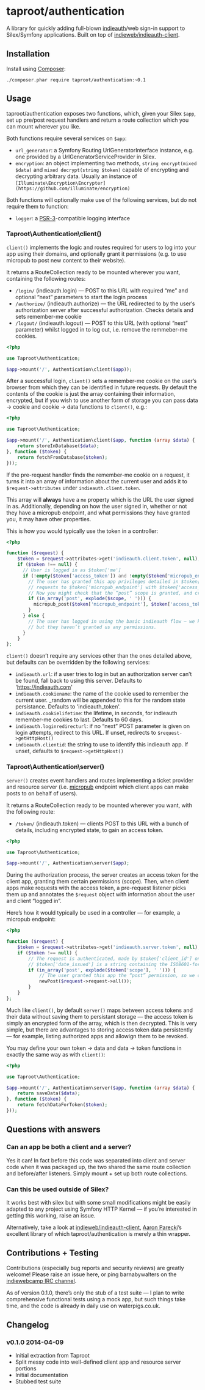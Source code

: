 # taproot/authentication

A library for quickly adding full-blown [indieauth](http://indieauth.com)/web sign-in support to Silex/Symfony applications. Built on top of [indieweb/indieauth-client](https://github.com/indieweb/indieauth-client-php).

## Installation

Install using [Composer](https://getcomposer.org):

    ./composer.phar require taproot/authentication:~0.1

## Usage

taproot/authentication exposes two functions, which, given your Silex `$app`, set up pre/post request handlers and return a route collection which you can mount wherever you like.

Both functions require several services on `$app`:

* `url_generator`: a Symfony Routing UrlGeneratorInterface instance, e.g. one provided by a UrlGeneratorServiceProvider in Silex.
* `encryption`: an object implementing two methods, `string encrypt(mixed $data)` and `mixed decrypt(string $token)` capable of encrypting and decrypting arbitrary data. Usually an instance of `[Illuminate\Encryption\Encrypter](https://github.com/illuminate/encryption)`

Both functions will optionally make use of the following services, but do not require them to function:

* `logger`: a [PSR-3](http://www.php-fig.org/psr/psr-3/)-compatible logging interface

### Taproot\Authentication\client()

`client()` implements the logic and routes required for users to log into your app using their domains, and optionally grant it permissions (e.g. to use micropub to post new content to their website).

It returns a RouteCollection ready to be mounted wherever you want, containing the following routes:

* `/login/` (indieauth.login) — POST to this URL with required “me” and optional “next” parameters to start the login process
* `/authorize/` (indieauth.authorize) — the URL redirected to by the user’s authorization server after successful authorization. Checks details and sets remember-me cookie
* `/logout/` (indieauth.logout) — POST to this URL (with optional “next” parameter) whilst logged in to log out, i.e. remove the remmeber-me cookies.

```php
<?php

use Taproot\Authentication;

$app->mount('/', Authentication\client($app));
```

After a successful login, `client()` sets a remember-me cookie on the user’s browser from which they can be identified in future requests. By default the contents of the cookie is just the array containing their information, encrypted, but if you wish to use another form of storage you can pass data -> cookie and cookie -> data functions to `client()`, e.g.:

```php
<?php

use Taproot\Authentication;

$app->mount('/', Authentication\client($app, function (array $data) {
    return storeInDatabase($data);
}, function ($token) {
    return fetchFromDatabase($token);
}));
```

If the pre-request handler finds the remember-me cookie on a request, it turns it into an array of information about the current user and adds it to `$request->attributes` under `indieauth.client.token`.

This array will **always** have a `me` property which is the URL the user signed in as. Additionally, depending on how the user signed in, whether or not they have a micropub endpoint, and what permissions they have granted you, it may have other properties.

This is how you would typically use the token in a controller:

```php
<?php

function ($request) {
    $token = $request->attributes->get('indieauth.client.token', null);
    if ($token !== null) {
      // User is logged in as $token['me']
      if (!empty($token['access_token']) and !empty($token['micropub_endpoint'])) {
        // The user has granted this app privileges detailed in $token['scope'], which can be carried out by sending
        // requests to $token['micropub_endpoint'] with $token['access_token']
        // Now you might check that the “post” scope is granted, and create some new content on their site (pseudocode):
        if (in_array('post', explode($scope, ' '))) {
          micropub_post($token['micropub_endpoint'], $token['access_token'], $postDetails);
        }
      } else {
        // The user has logged in using the basic indieauth flow — we know that they’re authenticated as $token['me'],
        // but they haven’t granted us any permissions.
      }
    }
};
```

`client()` doesn’t require any services other than the ones detailed above, but defaults can be overridden by the following services:

* `indieauth.url`: if a user tries to log in but an authorization server can’t be found, fall back to using this server. Defaults to 'https://indieauth.com'
* `indieauth.cookiename`: the name of the cookie used to remember the current user. _random will be appended to this for the random state persistance. Defaults to 'indieauth_token'.
* `indieauth.cookielifetime`: the lifetime, in seconds, for indieauth remember-me cookies to last. Defaults to 60 days.
* `indieauth.loginredirecturl`: if no “next” POST parameter is given on login attempts, redirect to this URL. If unset, redirects to `$request->getHttpHost()`
* `indieauth.clientid`: the string to use to identify this indieauth app. If unset, defaults to `$request->getHttpHost()`

### Taproot\Authentication\server()

`server()` creates event handlers and routes implementing a ticket provider and resource server (i.e. [micropub](http://indiewebcamp.com/micropub) endpoint which client apps can make posts to on behalf of users).

It returns a RouteCollection ready to be mounted wherever you want, with the following route:

* `/token/` (indieauth.token) — clients POST to this URL with a bunch of details, including encrypted state, to gain an access token.

```php
<?php

use Taproot\Authentication;

$app->mount('/', Authentication\server($app);
```

During the authorization process, the server creates an access token for the client app, granting them certain permissions (scope). Then, when client apps make requests with the access token,  a pre-request listener picks them up and annotates the `$request` object with information about the user and client “logged in”.

Here’s how it would typically be used in a controller — for example, a micropub endpoint:

```php
<?php

function ($request) {
    $token = $request->attributes->get('indieauth.server.token', null);
    if ($token !== null) {
        // The request is authenticated, made by $token['client_id'] on behalf of $token['me'] (guaranteed to be a valid URL).
        // $token['date_issued'] is a string containing the ISO8601-formatted datetime the token was issued on.
        if (in_array('post', explode($token['scope'], ' '))) {
            // The user granted this app the “post” permission, so we can go ahead and take other data in $request and make a new post.
            newPost($request->request->all());
        }
    }
};

```

Much like `client()`, by default `server()` maps between access tokens and their data without saving them to persistant storage — the access token is simply an encrypted form of the array, which is then decrypted. This is very simple, but there are advantages to storing access token data persistently — for example, listing authorized apps and allowign them to be revoked.

You may define your own token -> data and data -> token functions in exactly the same way as with `client()`:

```php
<?php

use Taproot\Authentication;

$app->mount('/', Authentication\server($app, function (array $data) {
    return saveData($data);
}, function ($token) {
    return fetchDataForToken($token);
}));
```

## Questions with answers

### Can an app be both a client and a server?

Yes it can! In fact before this code was separated into client and server code when it was packaged up, the two shared the same route collection and before/after listeners. Simply mount + set up both route collections.

### Can this be used outside of Silex?

It works best with silex but with some small modifications might be easily adapted to any project using Symfony HTTP Kernel — if you’re interested in getting this working, raise an issue.

Alternatively, take a look at [indieweb/indieauth-client](https://github.com/indieweb/indieauth-client-php), [Aaron Parecki](https://aaronparecki.com)’s excellent library of which taproot/authentication is merely a thin wrapper.

## Contributions + Testing

Contributions (especially bug reports and security reviews) are greatly welcome! Please raise an issue here, or ping barnabywalters on the [indiewebcamp IRC channel](http://indiewebcamp.com/IRC).

As of version 0.1.0, there’s only the stub of a test suite — I plan to write comprehensive functional tests using a mock app, but such things take time, and the code is already in daily use on waterpigs.co.uk.

## Changelog

### v0.1.0 2014-04-09

* Initial extraction from Taproot
* Split messy code into well-defined client app and resource server portions
* Initial documentation
* Stubbed test suite
